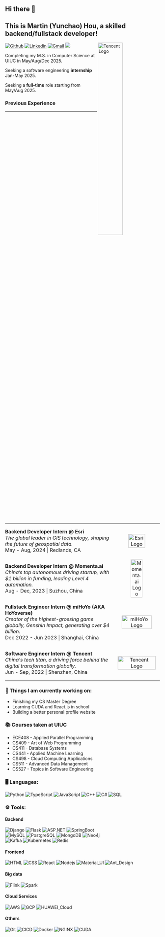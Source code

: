 ## Hi there 👋 
## This is Martin (Yunchao) Hou, a skilled backend/fullstack developer!

[![Github](https://img.shields.io/badge/-Github-000?style=flat&logo=Github&logoColor=white)](https://github.com/MartinHou)
[![Linkedin](https://img.shields.io/badge/-LinkedIn-blue?style=flat&logo=Linkedin&logoColor=white)](https://www.linkedin.com/in/ych/)
[![Gmail](https://img.shields.io/badge/-Gmail-c14438?style=flat&logo=Gmail&logoColor=white)](mailto:martinhou2020a@gmail.com)
![](https://komarev.com/ghpvc/?username=MartinHou&color=green)
<img align="right" src="https://github.com/user-attachments/assets/3f6c76e8-2903-4a08-a009-4b7cc15dc8b8" alt="Tencent Logo" style="width: 40%">

Completing my M.S. in Computer Science at UIUC in May/Aug/Dec 2025. 

Seeking a software engineering **internship** Jan-May 2025.

Seeking a **full-time** role starting from May/Aug 2025.

### Previous Experience

---

<table width="100%" border="0" cellspacing="0" cellpadding="0" style="border-collapse: collapse; border: none;">
<tr>
<td width="70%" style="border: none; padding: 0; margin: 0;">
    
**Backend Developer Intern @ Esri**  
*The global leader in GIS technology, shaping the future of geospatial data.*  
May - Aug, 2024 | Redlands, CA

</td>
<td width="30%" align="center" style="border: none; padding: 0; margin: 0; text-align: center; vertical-align: middle;">
    <img src="https://github.com/user-attachments/assets/7a587c4c-e6af-48b2-911a-3e6d2e445517" alt="Esri Logo" width="60%">
</td>
</tr>

<tr>
<td style="border: none; padding: 0; margin: 0;">

**Backend Developer Intern @ Momenta.ai**  
*China’s top autonomous driving startup, with $1 billion in funding, leading Level 4 automation.*  
Aug - Dec, 2023 | Suzhou, China

</td>
<td align="center" style="border: none; padding: 0; margin: 0; text-align: center; vertical-align: middle;">
    <img src="https://github.com/user-attachments/assets/ba46ba12-bcf9-486f-86be-430caf1de5f7" alt="Momenta.ai Logo" width="50%">
</td>
</tr>

<tr>
<td style="border: none; padding: 0; margin: 0;">

**Fullstack Engineer Intern @ miHoYo (AKA HoYoverse)**  
*Creator of the highest-grossing game globally, Genshin Impact, generating over $4 billion.*  
Dec 2022 - Jun 2023 | Shanghai, China

</td>
<td align="center" style="border: none; padding: 0; margin: 0; text-align: center; vertical-align: middle;">
    <img src="https://github.com/user-attachments/assets/c4cd3cd1-0cdb-469d-8f95-d8fa5f2ab136" alt="miHoYo Logo" width="80%">
</td>
</tr>

<tr>
<td style="border: none; padding: 0; margin: 0;">

**Software Engineer Intern @ Tencent**  
*China's tech titan, a driving force behind the digital transformation globally.*  
Jun - Sep, 2022 | Shenzhen, China

</td>
<td align="center" style="border: none; padding: 0; margin: 0; text-align: center; vertical-align: middle;">
    <img src="https://github.com/user-attachments/assets/7b79ed0e-74c3-4070-947d-fa5cbc6fb32d" alt="Tencent Logo" width="90%">
</td>
</tr>
</table>




### 🌱 Things I am currently working on: 
- Finishing my CS Master Degree
- Learning CUDA and React.js in school
- Building a better personal profile website

### 📚 Courses taken at UIUC
- ECE408 - Applied Parallel Programming 
- CS409 - Art of Web Programming
- CS411 - Database Systems
- CS441 - Applied Machine Learning
- CS498 - Cloud Computing Applications
- CS511 - Advanced Data Management
- CS527 - Topics in Software Engineering 

### 🖥️ Languages: 
![Python](https://img.shields.io/badge/-Python-black?style=flat-square&logo=python)
![TypeScript](https://img.shields.io/badge/-TypeScript-black?style=flat-square&logo=typescript)
![JavaScript](https://img.shields.io/badge/-JavaScript-black?style=flat-square&logo=javascript)
![C++](https://img.shields.io/badge/-C++-black?style=flat-square&logo=cplusplus)
![C#](https://img.shields.io/badge/-C_sharp-black?style=flat-square&logo=sharp)
![SQL](https://img.shields.io/badge/-SQL-black?style=flat-square&logo=mysql)

### ⚙️ Tools:
#### Backend
![Django](https://img.shields.io/badge/-Django-000000?style=flat&logo=django)
![Flask](https://img.shields.io/badge/-Flask-000000?style=flat&logo=flask)
![ASP.NET](https://img.shields.io/badge/-ASP.NET-000000?style=flat&logo=dotnet)
![SpringBoot](https://img.shields.io/badge/-SpringBoot-000000?style=flat&logo=springboot) <br />
![MySQL](https://img.shields.io/badge/-MySQL-000000?style=flat&logo=mysql)
![PostgreSQL](https://img.shields.io/badge/-PostgreSQL-000000?style=flat&logo=postgresql)
![MongoDB](https://img.shields.io/badge/-MongoDB-000000?style=flat&logo=mongodb)
![Neo4j](https://img.shields.io/badge/-Neo4j-000000?style=flat&logo=neo4j) <br />
![Kafka](https://img.shields.io/badge/-Kafka-000000?style=flat&logo=apachekafka)
![Kubernetes](https://img.shields.io/badge/-Kubernetes-000000?style=flat&logo=kubernetes)
![Redis](https://img.shields.io/badge/-Redis-000000?style=flat&logo=redis)

#### Frontend
![HTML](https://img.shields.io/badge/-HTML5-black?style=flat-square&logo=html5&logoColor=white)
![CSS](https://img.shields.io/badge/-CSS3-black?style=flat-square&logo=css3)
![React](https://img.shields.io/badge/-React-black?style=flat-square&logo=react)
![Nodejs](https://img.shields.io/badge/-Nodejs-black?style=flat-square&logo=Node.js)
![Material_UI](https://img.shields.io/badge/-Material_UI-black?style=flat-square&logo=materialdesign)
![Ant_Design](https://img.shields.io/badge/-Ant_Design-black?style=flat-square&logo=antdesign)

#### Big data
![Flink](https://img.shields.io/badge/-Flink-000000?style=flat&logo=apacheflink)
![Spark](https://img.shields.io/badge/-Spark-000000?style=flat&logo=apachespark)

#### Cloud Services
![AWS](https://img.shields.io/badge/-AWS-black?style=flat-square&logo=amazonwebservices)
![GCP](https://img.shields.io/badge/-Google_Cloud-black?style=flat-square&logo=googlecloud)
![HUAWEI_Cloud](https://img.shields.io/badge/-HUAWEI_Cloud-black?style=flat-square&logo=huawei)

#### Others
![Git](https://img.shields.io/badge/-Git-black?style=flat-square&logo=git)
![CICD](https://img.shields.io/badge/-CICD-black?style=flat-square&logo=gitlab)
![Docker](https://img.shields.io/badge/-Docker-black?style=flat-square&logo=docker)
![NGINX](https://img.shields.io/badge/-Nginx-black?style=flat-square&logo=nginx)
![CUDA](https://img.shields.io/badge/-CUDA-black?style=flat-square&logo=nvidia)

